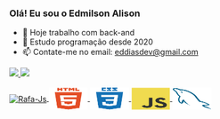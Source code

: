 ### Olá! Eu sou o Edmilson Alison



- 🔭 Hoje trabalho com back-and 
- 🌱 Estudo programação desde 2020
- 📫 Contate-me no email: eddiasdev@gmail.com

<div>
  <a href="https://github.com/EdmilsonAlison">
  <img height="140em" src="https://github-readme-stats.vercel.app/api?username=EdmilsonAlison&show_icons=true&theme=dracula&include_all_commits=true&count_private=true"/>
  <img height="140em" src="https://github-readme-stats.vercel.app/api/top-langs/?username=EdmilsonAlison&layout=compact&langs_count=7&theme=dracula"/>
</div>
  
<div style="display: inline_block"><br>
   <img align="center" alt="Rafa-Js" height="40" width="70" src="https://cdn.jsdelivr.net/gh/devicons/devicon/icons/java/java-original-wordmark.svg">
   <img align="center" alt="Rafa-Js" height="40" width="70" src="https://github.com/devicons/devicon/blob/master/icons/html5/html5-plain-wordmark.svg">
   <img align="center" alt="Rafa-Js" height="40" width="70" src="https://github.com/devicons/devicon/blob/master/icons/css3/css3-plain-wordmark.svg">
   <img align="center" alt="Rafa-Js" height="40" width="70" src="https://github.com/devicons/devicon/blob/master/icons/javascript/javascript-original.svg">
 <img align="center" alt="Rafa-Js" height="40" width="70" src="https://github.com/devicons/devicon/blob/master/icons/mysql/mysql-original.svg">
</div>
  
  ##
  
